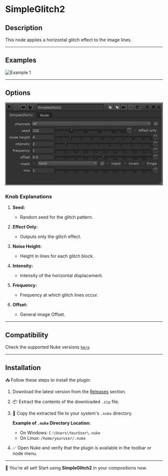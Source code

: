 # SimpleGlitch2

## Description

This node applies a horizontal glitch effect to the image lines.

---

## Examples

![Example 1](assets/glitch_example2.gif)

---

## Options

![Plugin Options](assets/plugin_knobs.png)

### Knob Explanations

1. **Seed:**

   - Random seed for the glitch pattern.

2. **Effect Only:**

   - Outputs only the glitch effect.

3. **Noise Height:**

   - Height in lines for each glitch block.

4. **Intensity:**

   - Intensity of the horizontal displacement.

5. **Frequency:**

   - Frequency at which glitch lines occur.

6. **Offset:**
   - General image Offset.

---

## Compatibility

Check the supported Nuke versions [`here`](./COMPATIBILITY.md)

---

## Installation

📥 Follow these steps to install the plugin:

1. Download the latest version from the [Releases](https://github.com/gonzalo476/SimpleGlitchV2/releases) section.
2. 📦 Extract the contents of the downloaded `.zip` file.
3. 📂 Copy the extracted file to your system's `.nuke` directory.

   **Example of `.nuke` Directory Location:**

   - On Windows: `C:\Users\YourUser\.nuke`
   - On Linux: `/home/youruser/.nuke`

4. ✅ Open Nuke and verify that the plugin is available in the toolbar or node menu.

---

🚀 You're all set! Start using **SimpleGlitch2** in your compositions now.
